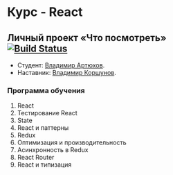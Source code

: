 # Курс - React

## Личный проект «Что посмотреть»  [![Build Status](https://travis-ci.com/artman-training-projects/1095935-what-to-watch-4.svg?branch=master)](https://travis-ci.com/artman-training-projects/1095935-what-to-watch-4)
* Студент: [Владимир Артюхов](https://up.htmlacademy.ru/ecmascript/11/user/1095935).
* Наставник: [Владимир Коршунов](https://htmlacademy.ru/profile/bekobou).

### Программа обучения
1. React
2. Тестирование React
3. State
4. React и паттерны
5. Redux
6. Оптимизация и производительность
7. Асинхронность в Redux
8. React Router
9. React и типизация
